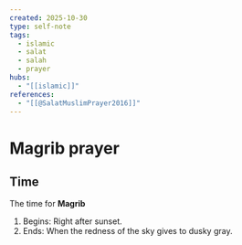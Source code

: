 ```yaml
---
created: 2025-10-30
type: self-note
tags:
  - islamic 
  - salat
  - salah 
  - prayer
hubs:
  - "[[islamic]]"
references:
  - "[[@SalatMuslimPrayer2016]]"
---
```


# Magrib prayer

## Time
The time for **Magrib**
1. Begins: Right after sunset.
2. Ends: When the redness of the sky gives to dusky gray.
